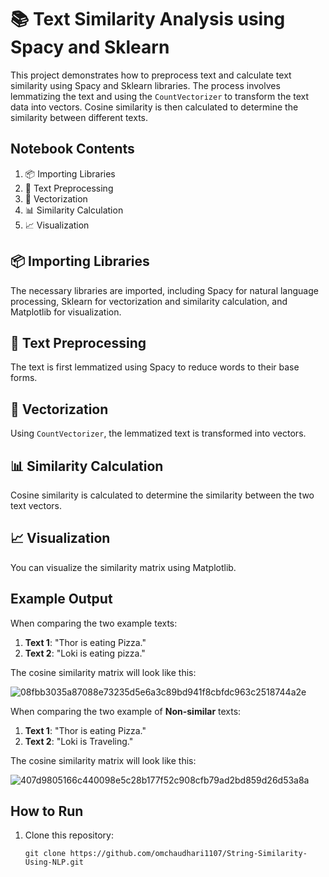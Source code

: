 # 📚 Text Similarity Analysis using Spacy and Sklearn

This project demonstrates how to preprocess text and calculate text similarity using Spacy and Sklearn libraries. The process involves lemmatizing the text and using the `CountVectorizer` to transform the text data into vectors. Cosine similarity is then calculated to determine the similarity between different texts.

## Notebook Contents

1. 📦 Importing Libraries
2. 📝 Text Preprocessing
3. 🔢 Vectorization
4. 📊 Similarity Calculation
5. 📈 Visualization

## 📦 Importing Libraries

The necessary libraries are imported, including Spacy for natural language processing, Sklearn for vectorization and similarity calculation, and Matplotlib for visualization.

## 📝 Text Preprocessing

The text is first lemmatized using Spacy to reduce words to their base forms.

## 🔢 Vectorization

Using `CountVectorizer`, the lemmatized text is transformed into vectors.

## 📊 Similarity Calculation

Cosine similarity is calculated to determine the similarity between the two text vectors.

## 📈 Visualization

You can visualize the similarity matrix using Matplotlib.

## Example Output

When comparing the two example texts:

1. **Text 1**: "Thor is eating Pizza."
2. **Text 2**: "Loki is eating pizza."

The cosine similarity matrix will look like this:

![08fbb3035a87088e73235d5e6a3c89bd941f8cbfdc963c2518744a2e](https://github.com/omchaudhari1107/String-Similarity-Using-NLP/assets/90174038/986eda29-fb91-436d-bab3-0ccc23e53eaa)


When comparing the two example of **Non-similar** texts:

1. **Text 1**: "Thor is eating Pizza."
2. **Text 2**: "Loki is Traveling."

The cosine similarity matrix will look like this:

![407d9805166c440098e5c28b177f52c908cfb79ad2bd859d26d53a8a](https://github.com/omchaudhari1107/String-Similarity-Using-NLP/assets/90174038/4b4bc5ce-795d-4df6-8669-8dbeba0cdab3)


## How to Run

1. Clone this repository:

   ```
   git clone https://github.com/omchaudhari1107/String-Similarity-Using-NLP.git
   ```
